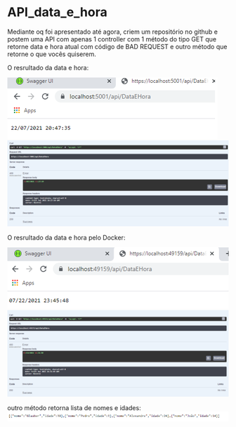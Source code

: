 # API_data_e_hora

Mediante oq foi apresentado até agora, criem um repositório no github e postem uma API com apenas 1 controller com 1 método do tipo GET que retorne data e hora atual com código de BAD REQUEST e outro método que retorne o que vocês quiserem. <br />

O resrultado da data e hora: 

![data e hora](https://github.com/GlauberFerreiraAngelo/API_data_e_hora/blob/main/imagens/pelaAplicacao.png) <br />
![Code 400](https://github.com/GlauberFerreiraAngelo/API_data_e_hora/blob/main/imagens/code%20400.png) <br />


O resrultado da data e hora pelo Docker: <br />

![data e hora pelo Docker](https://github.com/GlauberFerreiraAngelo/API_data_e_hora/blob/main/imagens/peloDocker.png) <br />
![Code 400 Docker](https://github.com/GlauberFerreiraAngelo/API_data_e_hora/blob/main/imagens/code%20400%20docker.png) <br />

outro método retorna lista de nomes e idades: <br />
![Nome e idade](https://github.com/GlauberFerreiraAngelo/API_data_e_hora/blob/main/imagens/nome%20e%20idade.png) <br />

